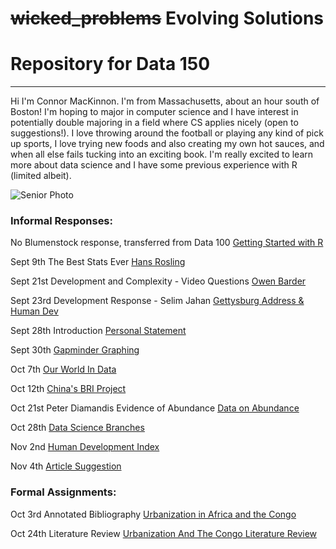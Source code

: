 # ~~wicked_problems~~ Evolving Solutions
# Repository for Data 150
---
Hi I'm Connor MacKinnon. I'm from Massachusetts, about an hour south of Boston! I'm hoping to major in computer science and I have interest in potentially double majoring in a field where CS applies nicely (open to suggestions!). I love throwing around the football or playing any kind of pick up sports, I love trying new foods and also creating my own hot sauces, and when all else fails tucking into an exciting book. I'm really excited to learn more about data science and I have some previous experience with R (limited albeit).

![Senior Photo](https://user-images.githubusercontent.com/89928233/132044330-71b52f21-f0f4-401d-bf55-2a373e88157a.jpg)


### Informal Responses:

No Blumenstock response, transferred from Data 100 [Getting Started with R](https://user-images.githubusercontent.com/89928233/132248051-3bfd52b3-3c43-47f1-b9fd-f814d5523b86.png)

Sept 9th The Best Stats Ever [Hans Rosling](rosling.html)

Sept 21st Development and Complexity - Video Questions [Owen Barder](barder.html)

Sept 23rd Development Response - Selim Jahan [Gettysburg Address & Human Dev](development_response_selim_jahan.html)

Sept 28th Introduction [Personal Statement](Background_Essay.html)

Sept 30th [Gapminder Graphing](gapminder.html)

Oct 7th [Our World In Data](our_world_in_data.html)

Oct 12th [China's BRI Project](belt_and_road.html)

Oct 21st Peter Diamandis Evidence of Abundance [Data on Abundance](diamandis_response.html)

Oct 28th [Data Science Branches](what_is_data_science.html)

Nov 2nd [Human Development Index](hdi.html)

Nov 4th [Article Suggestion](reading_suggestion.html)

### Formal Assignments:

Oct 3rd Annotated Bibliography [Urbanization in Africa and the Congo](https://docs.google.com/document/d/1wVSNBVGu4xc3zhLzzHofKdePbWwwcFmmbu1LqQfDe44/edit?usp=sharing)

Oct 24th Literature Review [Urbanization And The Congo Literature Review](https://docs.google.com/document/d/1P6esmpasX3PkEcbMCiQH4L7mXFkB6rbZJ9qB_0HGOQo/edit?usp=sharing)
